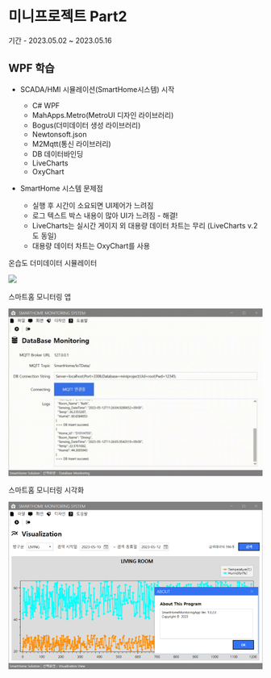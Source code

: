 # 미니프로젝트 Part2
기간 - 2023.05.02 ~ 2023.05.16

## WPF 학습
- SCADA/HMI 시뮬레이션(SmartHome시스템) 시작
	- C# WPF
	- MahApps.Metro(MetroUI 디자인 라이브러리)
	- Bogus(더미데이터 생성 라이브러리)
	- Newtonsoft.json
	- M2Mqtt(통신 라이브러리)
	- DB 데이터바인딩
	- LiveCharts
	- OxyChart

- SmartHome 시스템 문제점
	- 실행 후 시간이 소요되면 UI제어가 느려짐
	- 로그 텍스트 박스 내용이 많아 UI가 느려짐 - 해결!
	- LiveCharts는 실시간 게이지 외 대용량 데이터 차트는 무리 (LiveCharts v.2도 동일)
	- 대용량 데이터 차트는 OxyChart를 사용

온습도 더미데이터 시뮬레이터

<img src="https://raw.githubusercontent.com/MFGangP/Mini-Projects/main/Images/smarthome_publisher.png" width="640" />	

스마트홈 모니터링 앱

<img src="https://raw.githubusercontent.com/MFGangP/Mini-Projects/main/Images/smarthome_monitor1.gif" width="640" />

스마트홈 모니터링 시각화

<img src="https://raw.githubusercontent.com/MFGangP/Mini-Projects/main/Images/smarthome_monitor2.png" width="640" />
